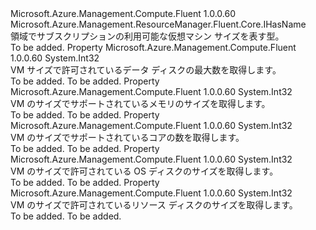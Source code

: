<Type Name="IVirtualMachineSize" FullName="Microsoft.Azure.Management.Compute.Fluent.IVirtualMachineSize">
  <TypeSignature Language="C#" Value="public interface IVirtualMachineSize : Microsoft.Azure.Management.ResourceManager.Fluent.Core.IHasName" />
  <TypeSignature Language="ILAsm" Value=".class public interface auto ansi abstract IVirtualMachineSize implements class Microsoft.Azure.Management.ResourceManager.Fluent.Core.IHasName" />
  <TypeSignature Language="DocId" Value="T:Microsoft.Azure.Management.Compute.Fluent.IVirtualMachineSize" />
  <TypeSignature Language="VB.NET" Value="Public Interface IVirtualMachineSize&#xA;Implements IHasName" />
  <TypeSignature Language="F#" Value="type IVirtualMachineSize = interface&#xA;    interface IHasName" />
  <AssemblyInfo>
    <AssemblyName>Microsoft.Azure.Management.Compute.Fluent</AssemblyName>
    <AssemblyVersion>1.0.0.60</AssemblyVersion>
  </AssemblyInfo>
  <Interfaces>
    <Interface>
      <InterfaceName>Microsoft.Azure.Management.ResourceManager.Fluent.Core.IHasName</InterfaceName>
    </Interface>
  </Interfaces>
  <Docs>
    <summary>
            領域でサブスクリプションの利用可能な仮想マシン サイズを表す型。
            </summary>
    <remarks>To be added.</remarks>
  </Docs>
  <Members>
    <Member MemberName="MaxDataDiskCount">
      <MemberSignature Language="C#" Value="public int MaxDataDiskCount { get; }" />
      <MemberSignature Language="ILAsm" Value=".property instance int32 MaxDataDiskCount" />
      <MemberSignature Language="DocId" Value="P:Microsoft.Azure.Management.Compute.Fluent.IVirtualMachineSize.MaxDataDiskCount" />
      <MemberSignature Language="VB.NET" Value="Public ReadOnly Property MaxDataDiskCount As Integer" />
      <MemberSignature Language="F#" Value="member this.MaxDataDiskCount : int" Usage="Microsoft.Azure.Management.Compute.Fluent.IVirtualMachineSize.MaxDataDiskCount" />
      <MemberType>Property</MemberType>
      <AssemblyInfo>
        <AssemblyName>Microsoft.Azure.Management.Compute.Fluent</AssemblyName>
        <AssemblyVersion>1.0.0.60</AssemblyVersion>
      </AssemblyInfo>
      <ReturnValue>
        <ReturnType>System.Int32</ReturnType>
      </ReturnValue>
      <Docs>
        <summary>
            VM サイズで許可されているデータ ディスクの最大数を取得します。
            </summary>
        <value>To be added.</value>
        <remarks>To be added.</remarks>
      </Docs>
    </Member>
    <Member MemberName="MemoryInMB">
      <MemberSignature Language="C#" Value="public int MemoryInMB { get; }" />
      <MemberSignature Language="ILAsm" Value=".property instance int32 MemoryInMB" />
      <MemberSignature Language="DocId" Value="P:Microsoft.Azure.Management.Compute.Fluent.IVirtualMachineSize.MemoryInMB" />
      <MemberSignature Language="VB.NET" Value="Public ReadOnly Property MemoryInMB As Integer" />
      <MemberSignature Language="F#" Value="member this.MemoryInMB : int" Usage="Microsoft.Azure.Management.Compute.Fluent.IVirtualMachineSize.MemoryInMB" />
      <MemberType>Property</MemberType>
      <AssemblyInfo>
        <AssemblyName>Microsoft.Azure.Management.Compute.Fluent</AssemblyName>
        <AssemblyVersion>1.0.0.60</AssemblyVersion>
      </AssemblyInfo>
      <ReturnValue>
        <ReturnType>System.Int32</ReturnType>
      </ReturnValue>
      <Docs>
        <summary>
            VM のサイズでサポートされているメモリのサイズを取得します。
            </summary>
        <value>To be added.</value>
        <remarks>To be added.</remarks>
      </Docs>
    </Member>
    <Member MemberName="NumberOfCores">
      <MemberSignature Language="C#" Value="public int NumberOfCores { get; }" />
      <MemberSignature Language="ILAsm" Value=".property instance int32 NumberOfCores" />
      <MemberSignature Language="DocId" Value="P:Microsoft.Azure.Management.Compute.Fluent.IVirtualMachineSize.NumberOfCores" />
      <MemberSignature Language="VB.NET" Value="Public ReadOnly Property NumberOfCores As Integer" />
      <MemberSignature Language="F#" Value="member this.NumberOfCores : int" Usage="Microsoft.Azure.Management.Compute.Fluent.IVirtualMachineSize.NumberOfCores" />
      <MemberType>Property</MemberType>
      <AssemblyInfo>
        <AssemblyName>Microsoft.Azure.Management.Compute.Fluent</AssemblyName>
        <AssemblyVersion>1.0.0.60</AssemblyVersion>
      </AssemblyInfo>
      <ReturnValue>
        <ReturnType>System.Int32</ReturnType>
      </ReturnValue>
      <Docs>
        <summary>
            VM のサイズでサポートされているコアの数を取得します。
            </summary>
        <value>To be added.</value>
        <remarks>To be added.</remarks>
      </Docs>
    </Member>
    <Member MemberName="OSDiskSizeInMB">
      <MemberSignature Language="C#" Value="public int OSDiskSizeInMB { get; }" />
      <MemberSignature Language="ILAsm" Value=".property instance int32 OSDiskSizeInMB" />
      <MemberSignature Language="DocId" Value="P:Microsoft.Azure.Management.Compute.Fluent.IVirtualMachineSize.OSDiskSizeInMB" />
      <MemberSignature Language="VB.NET" Value="Public ReadOnly Property OSDiskSizeInMB As Integer" />
      <MemberSignature Language="F#" Value="member this.OSDiskSizeInMB : int" Usage="Microsoft.Azure.Management.Compute.Fluent.IVirtualMachineSize.OSDiskSizeInMB" />
      <MemberType>Property</MemberType>
      <AssemblyInfo>
        <AssemblyName>Microsoft.Azure.Management.Compute.Fluent</AssemblyName>
        <AssemblyVersion>1.0.0.60</AssemblyVersion>
      </AssemblyInfo>
      <ReturnValue>
        <ReturnType>System.Int32</ReturnType>
      </ReturnValue>
      <Docs>
        <summary>
            VM のサイズで許可されている OS ディスクのサイズを取得します。
            </summary>
        <value>To be added.</value>
        <remarks>To be added.</remarks>
      </Docs>
    </Member>
    <Member MemberName="ResourceDiskSizeInMB">
      <MemberSignature Language="C#" Value="public int ResourceDiskSizeInMB { get; }" />
      <MemberSignature Language="ILAsm" Value=".property instance int32 ResourceDiskSizeInMB" />
      <MemberSignature Language="DocId" Value="P:Microsoft.Azure.Management.Compute.Fluent.IVirtualMachineSize.ResourceDiskSizeInMB" />
      <MemberSignature Language="VB.NET" Value="Public ReadOnly Property ResourceDiskSizeInMB As Integer" />
      <MemberSignature Language="F#" Value="member this.ResourceDiskSizeInMB : int" Usage="Microsoft.Azure.Management.Compute.Fluent.IVirtualMachineSize.ResourceDiskSizeInMB" />
      <MemberType>Property</MemberType>
      <AssemblyInfo>
        <AssemblyName>Microsoft.Azure.Management.Compute.Fluent</AssemblyName>
        <AssemblyVersion>1.0.0.60</AssemblyVersion>
      </AssemblyInfo>
      <ReturnValue>
        <ReturnType>System.Int32</ReturnType>
      </ReturnValue>
      <Docs>
        <summary>
            VM のサイズで許可されているリソース ディスクのサイズを取得します。
            </summary>
        <value>To be added.</value>
        <remarks>To be added.</remarks>
      </Docs>
    </Member>
  </Members>
</Type>